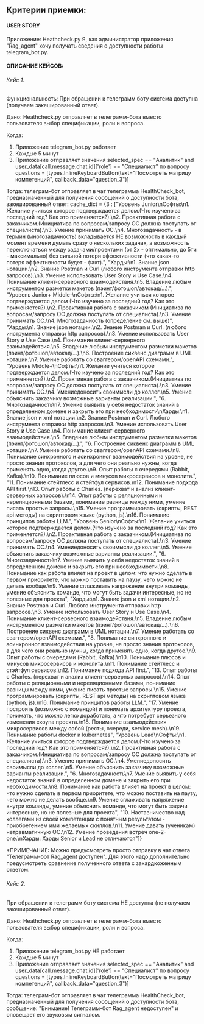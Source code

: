 ## Критерии приемки:

#### USER STORY
Приложение: Heathcheck.py
Я, как администратор приложения "Rag_agent" хочу получать сведения о доступности работы telegram_bot.py.

#### ОПИСАНИЕ КЕЙСОВ:

###### Кейс 1. 
Функциональность: При обращении к телеграмм боту система доступна (получаем закешированный ответ).

Дано: Heathcheck.py отправляет в телеграмм-бота вместо пользователя выбор спецификации, роли и вопроса.

Когда: 
1) Приложение telegram_bot.py работает 
2) Каждые 5 минут
2) Приложение отправляет значения
selected_spec == "Аналитик" and user_data[call.message.chat.id]['role'] == "Специалист"
по вопросу 
questions = [types.InlineKeyboardButton(text="Посмотреть матрицу компетенций", callback_data="question_3")]

Тогда: телеграм-бот отправляет в чат телеграмма HealthCheck_bot, предназначенный для получения сообщений о доступности бота, закешированный ответ:
cache_dict = {3 : ["Уровень Junior\nСофты:\n1. Желание учиться которое подтверждается делом.(Что изучено за последний год? Как это применяется?).\n2. Проактивная работа с заказчиком.(Инициатива по вопросам/запросу ОС должна поступать от специалиста).\n3. Умение принимать ОС.\n4. Многозадачность - в термин (многозадачность) вкладывается НЕ возможность в каждый момент времени думать сразу о нескольких задачах, а возможность переключаться между задачами/проектами (от 2х - оптимально, до 5ти - максимально) без сильной потери эффективности (что какая-то потеря эффективности будет - факт).",
                    "Харды:\n1. Знание json нотации.\n2. Знание Postman и Curl (любого инструмента отправки http запросов).\n3. Умение использовать User Story и Use Case.\n4. Понимание клиент-серверного взаимодействия.\n5. Владение  любым инструментом разметки макетов (пэинт/фотошоп/автокад/...).",
                    "Уровень Junior+ Middle-\nСофты:\n1. Желание учиться которое  подтверждается делом (Что изучено за последний год? Как это применяется?).\n2. Проактивная работа с заказчиком (Инициатива по вопросам/запросу ОС должна поступать от специалиста).\n3. Умение принимать ОС.\n4. Многозадачность (определение см. выше)",
                    "Харды:\n1. Знание json нотации.\n2. Знание Postman и Curl. (любого инструмента отправки http запросов).\n3. Умение использовать User Story и Use Case.\n4. Понимание клиент-серверного взаимодействия.\n5. Владение  любым инструментом разметки макетов (пэинт/фотошоп/автокад/...).\n6. Построение сиквенс диаграмм в UML нотации.\n7. Умение работать со сваггером/openAPI cхемами.",
                    "Уровень Middle+\nСофты:\n1. Желание учиться которое подтверждается делом.(Что изучено за последний год? Как это применяется?).\n2. Проактивная работа с заказчиком.(Инициатива по вопросам/запросу ОС должна поступать от специалиста).\n3. Умение принимать ОС.\n4. Умениедоносить своимысли до коллег.\n5. Умение объяснить заказчику возможные варианты реализации.",
                    "6. Многозадачность\n7. Умение выявить у себя недостаток знаний в определенном домене и закрыть его при необходимости\nХарды:\n1. Знание json и xml нотации.\n2. Знание Postman и Curl. Любого инструмента отправки http запросов.\n3. Умение использовать User Story и Use Case.\n4. Понимание клиент-серверного взаимодействия.\n5. Владение любым инструментом разметки макетов (пэинт/фотошоп/автокад/...).",
                    "6. Построение сиквенс диаграмм в UML нотации.\n7. Умение работать со сваггером/openAPI cхемами.\n8. Понимание синхронного и асинхронног взаимодействия на уровне, не просто знания протоколов, а для чего они реально нужны, когда применять одно, когда другое.\n9. Опыт работы с очередями (Rabbit, Kafka).\n10. Понимание плюсов и минусов микросервисов и монолита.",
                    "11. Понимание стейтлесс и стэйтфул сервисов.\n12. Понимание подхода API first.\n13. Опыт работы с Charles. (перехват и анализ клиент-серверных запросов).\n14. Опыт работы с реляционными и нереляционными базами, понимание разницы между ними, умение писать простые запросы.\n15. Умение программировать (скрипты, REST api методы) на скриптовом языке (python, js).\n16. Понимание принципов работы LLM.",
                    "Уровень Senior\nСофты:\n1. Желание учиться которое подтверждается делом.(Что изучено за последний год? Как это применяется?).\n2. Проактивная работа с заказчиком.(Инициатива по вопросам/запросу ОС должна поступать от специалиста).\n3. Умение принимать ОС.\n4. Умениедоносить своимысли до коллег.\n5. Умение объяснить заказчику возможные варианты реализации.",
                    "6. Многозадачность\n7. Умение выявить у себя недостаток знаний в определенном домене и закрыть его при необходимости.\n8. Понимание как работа влияет на проект в целом: что нужно сделать в первом приоритете, что можно поставить на паузу, чего можно не делать вообще.\n9. Умение сглаживать напряжение внутри команды, умение объяснить команде, что могут быть задачи интересные, но не полезные для проекта",
                    "Харды:\n1. Знание json и xml нотации.\n2. Знание Postman и Curl. Любого инструмента отправки http запросов.\n3. Умение использовать User Story и Use Case.\n4. Понимание клиент-серверного взаимодействия.\n5. Владение любым инструментом разметки макетов (пэинт/фотошоп/автокад/...).\n6. Построение сиквенс диаграмм в UML нотации.\n7. Умение работать со сваггером/openAPI cхемами.",
                    "8. Понимание синхронного и асинхронног взаимодействия на уровне, не просто знания протоколов, а для чего они реально нужны, когда применять одно, когда другое.\n9. Опыт работы с очередями (Rabbit, Kafka).\n10. Понимание плюсов и минусов микросервисов и монолита.\n11. Понимание стейтлесс и стэйтфул сервисов.\n12. Понимание подхода API first.",
                    "13. Опыт работы с Charles. (перехват и анализ клиент-серверных запросов).\n14. Опыт работы с реляционными и нереляционными базами, понимание разницы между ними, умение писать простые запросы.\n15. Умение программировать (скрипты, REST api методы) на скриптовом языке (python, js).\n16. Понимание принципов работы LLM.",
                    "17. Умение построить (возможно с командой) и понимать архитектуру проекта, понимать, что можно легко доработать, а что потребует серьезного изменения скоупа проекта.\n18. Понимание взаимодействия микросервисов между собой (ресты, очереди, service mesh).\n19. Понимание работы docker и kubernetes",
                    "Уровень Lead\nСофты:\n1. Желание учиться которое подтверждается делом.(Что изучено за последний год? Как это применяется?).\n2. Проактивная работа с заказчиком.(Инициатива по вопросам/запросу ОС должна поступать от специалиста).\n3. Умение принимать ОС.\n4. Умениедоносить своимысли до коллег.\n5. Умение объяснить заказчику возможные варианты реализации.",
                    "6. Многозадачность\n7. Умение выявить у себя недостаток знаний в определенном домене и закрыть его при необходимости.\n8. Понимание как работа влияет на проект в целом: что нужно сделать в первом приоритете, что можно поставить на паузу, чего можно не делать вообще.\n9. Умение сглаживать напряжение внутри команды, умение объяснить команде, что могут быть задачи интересные, но не полезные для проекта",
                    "10. Наставничество над коллегами из своей компетенции с понятным результатом - приобретением ими желаемых скиллов.\n11. Умение давать (ученикам) нетравматичную ОС.\n12. Умение проведения встреч one-2-one.\nХарды: Харды Senior и Lead не отличаются"]}

*ПРИМЕЧАНИЕ:
Можно предусмотреть просто отправку в чат ответа "Телеграмм-бот Rag_agent доступен". Для этого  надо дополнительно предусмотреть сравнение полученного ответа с захардкоженным ответом.

###### Кейс 2. 
При обращении к телеграмм боту система НЕ доступна (не получаем закешированный ответ).

Дано: Heathcheck.py отправляет в телеграмм-бота вместо пользователя выбор спецификации, роли и вопроса.

Когда: 
1) Приложение telegram_bot.py НЕ работает 
2) Каждые 5 минут
2) Приложение отправляет значения
selected_spec == "Аналитик" and user_data[call.message.chat.id]['role'] == "Специалист"
по вопросу 
questions = [types.InlineKeyboardButton(text="Посмотреть матрицу компетенций", callback_data="question_3")]

Тогда: телеграм-бот отправляет в чат телеграмма HealthCheck_bot, предназначенный для получения сообщений о доступности бота, сообщение: "Внимание! Телеграмм-бот Rag_agent недоступен" и оповещает его звуковым сигналом.
